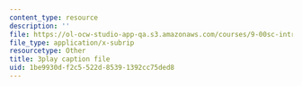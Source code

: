 ```yaml
---
content_type: resource
description: ''
file: https://ol-ocw-studio-app-qa.s3.amazonaws.com/courses/9-00sc-introduction-to-psychology-fall-2011/1be9930df2c5522d85391392cc75ded8_2fbrl6WoIyo.vtt
file_type: application/x-subrip
resourcetype: Other
title: 3play caption file
uid: 1be9930d-f2c5-522d-8539-1392cc75ded8
---
```

